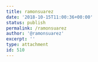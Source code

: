 ```yaml
---
title: ramonsuarez
date: '2018-10-15T11:00:36+00:00'
status: publish
permalink: /ramonsuarez
author: '@ramonsuarez'
excerpt: ''
type: attachment
id: 510
---
```

<!DOCTYPE html PUBLIC "-//W3C//DTD HTML 4.0 Transitional//EN" "http://www.w3.org/TR/REC-html40/loose.dtd">
<?xml encoding="UTF-8">
